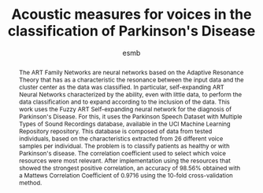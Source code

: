 ---
layout: single-poster
author: esmb
day: "All"
group: "poster"
title: "Acoustic measures for voices in the classification of Parkinson's Disease"
subgroup: "OTHE"
presenter: "Reginaldo José da Silva"
institution: "Federal University of Alfenas, Alfenas, Brazil"
abstract: "The ART Family Networks are neural networks based on the Adaptive Resonance Theory that has as a characteristic the resonance between the input data and the cluster center as the data was classified. In particular, self-expanding ART Neural Networks characterized by the ability, even with little data, to perform the data classification and to expand according to the inclusion of the data. This work uses the Fuzzy ART Self-expanding neural network for the diagnosis of Parkinson's Disease. For this, it uses the Parkinson Speech Dataset with Multiple Types of Sound Recordings database, available in the UCI Machine Learning Repository repository. This database is composed of data from tested individuals, based on the characteristics extracted from 26 different voice samples per individual. The problem is to classify patients as healthy or with Parkinson's disease. The correlation coefficient used to select which voice resources were most relevant. After implementation using the resources that showed the strongest positive correlation, an accuracy of 98.56% obtained with a Mattews Correlation Coefficient of 0.9716 using the 10-fold cross-validation method."
---